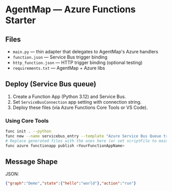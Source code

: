 # AgentMap — Azure Functions Starter

## Files
- `main.py` — thin adapter that delegates to AgentMap's Azure handlers
- `function.json` — Service Bus trigger binding
- `http_function.json` — HTTP trigger binding (optional testing)
- `requirements.txt` — AgentMap + Azure libs

## Deploy (Service Bus queue)
1. Create a Function App (Python 3.12) and Service Bus.
2. Set `ServiceBusConnection` app setting with connection string.
3. Deploy these files (via Azure Functions Core Tools or VS Code).

### Using Core Tools
```bash
func init . --python
func new --name servicebus_entry --template "Azure Service Bus Queue trigger" --language Python
# Replace generated files with the ones here (or set scriptFile to main.py).
func azure functionapp publish <YourFunctionAppName>
```

## Message Shape
JSON:
```json
{"graph":"Demo","state":{"hello":"world"},"action":"run"}
```
